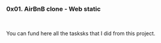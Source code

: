 <b><h3>0x01. AirBnB clone - Web static</h3></b><br>
<p>You can fund here all the tasksks that I did from this project.</p>
